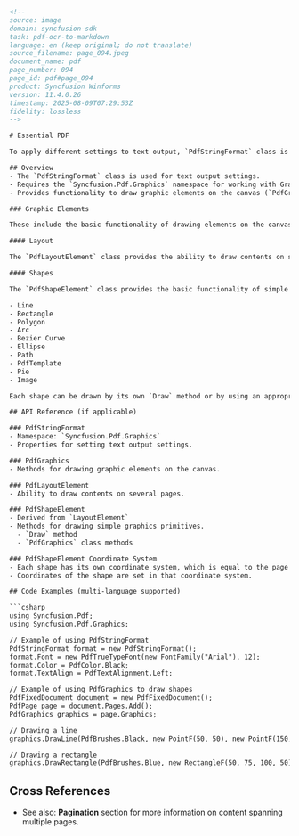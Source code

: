```html
<!-- 
source: image
domain: syncfusion-sdk
task: pdf-ocr-to-markdown
language: en (keep original; do not translate)
source_filename: page_094.jpeg
document_name: pdf
page_number: 094
page_id: pdf#page_094
product: Syncfusion Winforms
version: 11.4.0.26
timestamp: 2025-08-09T07:29:53Z
fidelity: lossless
-->

# Essential PDF

To apply different settings to text output, `PdfStringFormat` class is used. It contains a variety of properties that allow setting different text output settings.

## Overview
- The `PdfStringFormat` class is used for text output settings.
- Requires the `Syncfusion.Pdf.Graphics` namespace for working with Graphics and graphic elements.
- Provides functionality to draw graphic elements on the canvas (`PdfGraphics`).

### Graphic Elements

These include the basic functionality of drawing elements on the canvas (`PdfGraphics`). As a result, you can draw such objects on pages or any other object that has a graphics context (`PdfTemplate` etc.). Graphics elements are simple and do not span several pages.

#### Layout

The `PdfLayoutElement` class provides the ability to draw contents on several pages. This functionality is described in the **Pagination** section.

#### Shapes

The `PdfShapeElement` class provides the basic functionality of simple graphics primitives (like lines, rectangles, etc.). It is derived from `LayoutElement`, which enables every shape to span several pages. The basic graphics primitives are as follows:

- Line
- Rectangle
- Polygon
- Arc
- Bezier Curve
- Ellipse
- Path
- PdfTemplate
- Pie
- Image

Each shape can be drawn by its own `Draw` method or by using an appropriate method of the `PdfGraphics` class (like `DrawLine`, `DrawRectangle`, etc.). Each shape has its own coordinate system (which is equal to a page coordinate system). Coordinates of the shape are set in that coordinate system. When the shape is going to be drawn by using its `Draw` method, its coordinate system is translated by the coordinates set to the `Draw` method. So, whenever the shape is going to be drawn, take its own coordinate system into consideration.

## API Reference (if applicable)

### PdfStringFormat
- Namespace: `Syncfusion.Pdf.Graphics`
- Properties for setting text output settings.

### PdfGraphics
- Methods for drawing graphic elements on the canvas.

### PdfLayoutElement
- Ability to draw contents on several pages.

### PdfShapeElement
- Derived from `LayoutElement`
- Methods for drawing simple graphics primitives.
  - `Draw` method
  - `PdfGraphics` class methods

### PdfShapeElement Coordinate System
- Each shape has its own coordinate system, which is equal to the page coordinate system.
- Coordinates of the shape are set in that coordinate system.

## Code Examples (multi-language supported)

```csharp
using Syncfusion.Pdf;
using Syncfusion.Pdf.Graphics;

// Example of using PdfStringFormat
PdfStringFormat format = new PdfStringFormat();
format.Font = new PdfTrueTypeFont(new FontFamily("Arial"), 12);
format.Color = PdfColor.Black;
format.TextAlign = PdfTextAlignment.Left;

// Example of using PdfGraphics to draw shapes
PdfFixedDocument document = new PdfFixedDocument();
PdfPage page = document.Pages.Add();
PdfGraphics graphics = page.Graphics;

// Drawing a line
graphics.DrawLine(PdfBrushes.Black, new PointF(50, 50), new PointF(150, 50));

// Drawing a rectangle
graphics.DrawRectangle(PdfBrushes.Blue, new RectangleF(50, 75, 100, 50));
```

## Cross References

- See also: **Pagination** section for more information on content spanning multiple pages.

<!-- tags: [pdf, syncfusion winforms, graphic elements, text output, shapes, layout] keywords: [PdfStringFormat, PdfGraphics, PdfLayoutElement, PdfShapeElement, Draw, PdfTemplate, Line, Rectangle, Polygon, Arc, Bezier Curve, Ellipse, Path, Image] -->
```